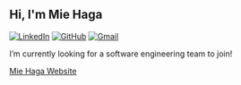 ## Hi, I'm Mie Haga
[![LinkedIn](https://img.shields.io/badge/miehaga%20-%230077B5.svg?&style=flat-square&logo=linkedin&logoColor=white&link=https://www.linkedin.com/in/miehaga906/)](https://www.linkedin.com/in/miehaga906/)
[![GitHub](https://img.shields.io/badge/miehaga%20-%23121011.svg?&style=flat-square&logo=github&logoColor=white&link=https://github.com/mie-h)](https://github.com/mie-h)
[![Gmail](https://img.shields.io/badge/miehaga%20-%23D14836.svg?&style=flat-square&logo=gmail&logoColor=white&link=mailto:miehaga@berkeley.edu)](mailto:miehaga@berkeley.edu)


I’m currently looking for a software engineering team to join!

 [Mie Haga Website](https://mie-h.github.io/)








